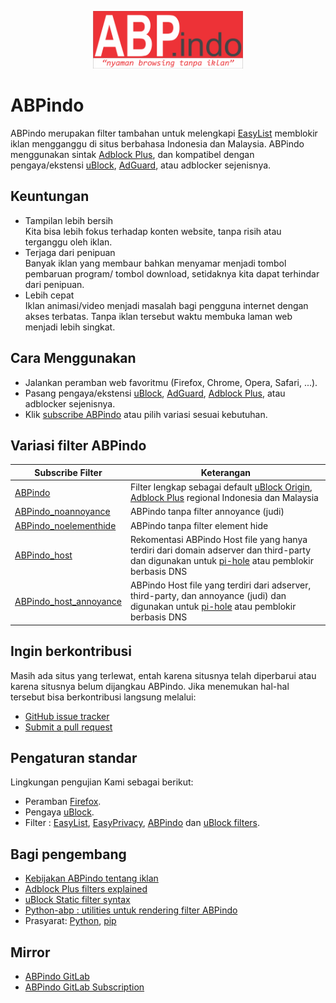 <p align="center"><img src="https://github.com/ABPindo/indonesianadblockrules/raw/master/src/ABPindo%202.png" width="240"></p>

# ABPindo
ABPindo merupakan filter tambahan untuk melengkapi [EasyList](https://subscribe.adblockplus.org/?location=https://easylist.to/easylist/easylist.txt&title=Easylist) memblokir iklan mengganggu di situs berbahasa Indonesia dan Malaysia. ABPindo menggunakan sintak [Adblock Plus](https://help.eyeo.com/en/adblockplus/how-to-write-filters), dan kompatibel dengan pengaya/ekstensi [uBlock](https://github.com/gorhill/uBlock#installation), [AdGuard](https://adguard.com/en/adguard-browser-extension/overview.html), atau adblocker sejenisnya.

## Keuntungan
- Tampilan lebih bersih </br>
Kita bisa lebih fokus terhadap konten website, tanpa risih atau terganggu oleh iklan.
- Terjaga dari penipuan </br>
Banyak iklan yang membaur bahkan menyamar menjadi tombol pembaruan program/ tombol download, setidaknya kita dapat terhindar dari penipuan.
- Lebih cepat </br>
Iklan animasi/video menjadi masalah bagi pengguna internet dengan akses terbatas. Tanpa iklan tersebut waktu membuka laman web menjadi lebih singkat.

## Cara Menggunakan
- Jalankan peramban web favoritmu (Firefox, Chrome, Opera, Safari, ...).
- Pasang pengaya/ekstensi [uBlock](https://github.com/gorhill/uBlock#installation), [AdGuard](https://adguard.com/en/adguard-browser-extension/overview.html), [Adblock Plus](https://adblockplus.org/en/), atau adblocker sejenisnya.
- Klik [subscribe ABPindo](https://subscribe.adblockplus.org/?location=https://raw.githubusercontent.com/ABPindo/indonesianadblockrules/master/subscriptions/abpindo.txt&title=ABPindo) atau pilih variasi sesuai kebutuhan.

## Variasi filter ABPindo
| Subscribe Filter|Keterangan|
| ------------- |-------------|
| [ABPindo](https://subscribe.adblockplus.org/?location=https://raw.githubusercontent.com/ABPindo/indonesianadblockrules/master/subscriptions/abpindo.txt&title=ABPindo)|Filter lengkap sebagai default [uBlock Origin](https://github.com/gorhill/uBlock#installation), [Adblock Plus](https://adblockplus.org/en/) regional Indonesia dan Malaysia|
| [ABPindo_noannoyance](https://subscribe.adblockplus.org/?location=https://raw.githubusercontent.com/ABPindo/indonesianadblockrules/master/subscriptions/abpindo_noannoyance.txt&title=ABPindo_noannoyance)|ABPindo tanpa filter annoyance (judi) |
| [ABPindo_noelementhide](https://subscribe.adblockplus.org/?location=https://raw.githubusercontent.com/ABPindo/indonesianadblockrules/master/subscriptions/abpindo_noelemhide.txt&title=ABPindo_noelementhide)|ABPindo tanpa filter element hide|
| [ABPindo_host](https://raw.githubusercontent.com/ABPindo/indonesianadblockrules/master/subscriptions/hosts.txt)| Rekomentasi ABPindo Host file yang hanya terdiri dari domain adserver dan third-party dan digunakan untuk [pi-hole](https://github.com/pi-hole) atau pemblokir berbasis DNS|
| [ABPindo_host_annoyance](https://raw.githubusercontent.com/ABPindo/indonesianadblockrules/master/subscriptions/hosts_annoyance.txt)| ABPindo Host file yang terdiri dari adserver, third-party, dan annoyance (judi) dan digunakan untuk [pi-hole](https://github.com/pi-hole) atau pemblokir berbasis DNS|


## Ingin berkontribusi
Masih ada situs yang terlewat, entah karena situsnya telah diperbarui atau karena situsnya belum dijangkau ABPindo. Jika menemukan hal-hal tersebut bisa berkontribusi langsung melalui:
- [GitHub issue tracker](https://github.com/ABPindo/indonesianadblockrules/issues)
- [Submit a pull request](https://github.com/ABPindo/indonesianadblockrules/pulls)

## Pengaturan standar
Lingkungan pengujian Kami sebagai berikut:
- Peramban [Firefox](https://www.mozilla.org/id/firefox/).
- Pengaya [uBlock](https://github.com/gorhill/uBlock#installation).
- Filter : [EasyList](https://subscribe.adblockplus.org/?location=https://easylist.to/easylist/easylist.txt&title=Easylist), [EasyPrivacy](https://subscribe.adblockplus.org/?location=https://easylist.to/easylist/easyprivacy.txt&title=EasyPrivacy), [ABPindo](https://subscribe.adblockplus.org/?location=https://raw.githubusercontent.com/ABPindo/indonesianadblockrules/master/subscriptions/abpindo.txt&title=ABPindo) dan [uBlock filters](https://subscribe.adblockplus.org/?location=https://raw.githubusercontent.com/uBlockOrigin/uAssets/master/filters/filters.txt&title=uBlock%20filters).

## Bagi pengembang
- [Kebijakan ABPindo tentang iklan](https://easylist.to/pages/policy.html)
- [Adblock Plus filters explained](https://adblockplus.org/filter-cheatsheet)
- [uBlock Static filter syntax](https://github.com/gorhill/uBlock/wiki/Static-filter-syntax)
- [Python-abp : utilities untuk rendering filter ABPindo](https://github.com/adblockplus/python-abp)
- Prasyarat: [Python](https://www.python.org/downloads/), [pip](https://pypi.org/project/pip/)

## Mirror
- [ABPindo GitLab](https://gitlab.com/ABPindo)
- [ABPindo GitLab Subscription](https://subscribe.adblockplus.org/?location=https://gitlab.com/ABPindo/indonesianadblockrules/raw/master/subscriptions/abpindo.txt&title=ABPindo)
